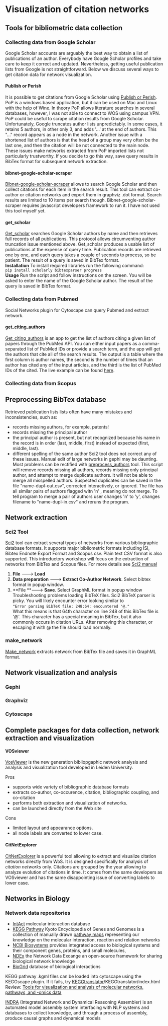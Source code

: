 # Visualization of citation networks 
 
## Tools for bibliometric data collection 

### Collecting data from Google Scholar 
Google Scholar accounts are arguably the best way to obtain a list of publications of an author. Everybody have Google Scholar profiles and take care to keep it correct and updated. Nevertheless, getting useful publication lists from Google is not straightforward. Below we discuss several ways to get citation data for network visualization.

#### Publish or Perish 
It is possible to get citations from Google Scholar using  [Publish or Perish](https://harzing.com/resources/publish-or-perish). PoP is a windows based application, but it can be used on Mac and Linux with the help of Wine. In theory PoP allows literature searches in several databases, however, I was not able to connect to WOS using campus VPN. PoP could be useful to scrape citation results from Google Scholar. Unfortunately, Google truncates author lists unpredictably. In some cases, it retains 5 authors, in other only 3,  and adds '...' at the end of authors. This "..." record appears as a node in the network. Another issue with a shortened list of authors is that the head of a group may very often be the last one, and then the citation will be not connected to the main node. These issues make networks extracted from PoP imported lists not particularly trustworthy. If you decide to go this way, save query results in BibTex format for subsequent network extraction.

#### bibnet-google-scholar-scraper
[Bibnet-google-scholar-scraper](https://github.com/jimmytidey/bibnet-google-scholar-scraper)  allows to search Google Scholar and then collect citations for each item in the search result.  This tool can extract co-author or citation networks and export them in graphviz .dot format. Search results are limited to 10 items per search though. Bibnet-google-scholar-scraper requires javascript developers framework to run it. I have not used this tool myself yet.

#### get_scholar
 [Get_scholar](https://github.com/ssvassiliev/PublicationNetworks)  searches Google Scholar authors by name and then retrieves full records of all publications. This protocol allows circumventing author truncation issue mentioned above. Get_scholar produces a usable list of publications at the expense of query time. Publication records are retrieved one by one, and each query takes a couple of seconds to process, so be patient. The result of a query is saved in BibTex format.<br>
**Installation** 
To install required libraries run the following command:<br>
 `pip install scholarly bibtexparser progress`<br>
**Usage** 
Run the script and follow instructions on the screen. You will be asked to enter the name of the Google Scholar author. The result of the query is saved in BibTex format.

### Collecting data from Pubmed 
Social Networks plugin for Cytoscape can query Pubmed and extract network.

#### get_citing_authors 
[Get_citing_authors](https://github.com/Sihao/get_citing_authors) is an app to get the list of authors citing a given list of papers through the PubMed API. You can either input papers as a comma-separated list of PubMed IDs or provide a search term, and the app will get the authors that cite all of the search results. The output is a table where the first column is author names, the second is the number of times that an author has cited any of the input articles, and the third is the list of PubMed IDs of the cited. The live example can be found [here](https://flask-fetch-citation.herokuapp.com).

### Collecting data from Scopus 


## Preprocessing BibTex database 

Retrieved publication lists  lists often have many mistakes and  inconsistencies, such as:
- records missing authors, for example, patents!
- records missing the principal author
- the principal author is present, but not recognized because his name in the record is in order (last, middle, first) instead of expected (first, middle, last).
- different spelling of the same author
Sci2 tool does not correct any of these issues. Manual edit of large networks in gephi may be daunting. Most problems can be rectified with [preprocess_authors](https://github.com/ssvassiliev/PublicationNetworks)  tool. This script will remove records missing all authors, records missing only principal author, and attempt to merge duplicate authors. it will not be able to merge all misspelled authors. Suspected duplicates can be saved in the file "name-dupl-out.csv", corrected  interactively, or ignored.  The file has all similar pairs of authors flagged witn 'n' , meaning do not merge. To tell program to merge a pair of authors user changes 'n' to 'y', changes filename to "name-dupl-in.csv" and reruns the program.
 

## Network extraction 

### Sci2 Tool 

[Sci2](https://sci2.cns.iu.edu/user/index.php) tool can extract several types of networks from various bibliographic database formats. It supports major bibliometric formats including ISI, Bibtex Endnote Export Format and Scopus csv. Plain text CSV format is also supported. This introductory workshop will focus on the extraction of networks from BibTex and Scopus files. For more details see [Sci2 manual](http://sci2.wiki.cns.iu.edu) 
1. **File** ---> **Load**
2. **Data preparation** ---> **Extract Co-Author Network**. Select bibtex format in popup window.
3. **File **---> **Save**. Select GraphML format in popup window<br>
Troubleshooting problems loading BibTeX files. Sci2 BibTeX parser is picky. You will likely encounter error looking similar to <br>
`"Error parsing BibTeX file: 248:64: encountered '@."`<br>
 What this means is that 64th character on line 248 of this BibTex file is '@'. This character has a special meaning in BibTex, but it also commonly occurs in citation URLs. After removing this character, or escaping it with \@ the file should load normally. 

### make_network 

[Make_network](https://github.com/ssvassiliev/PublicationNetworks)  extracts network from BibTex file and saves it in GraphML format.


## Network visualization and analysis 

### Gephi

### Graphviz

### Cytoscape


## Complete packages for data collection, network extraction and visualization

#### VOSviewer
[VosViewer](http://www.vosviewer.com/) is the new generation bibliopgaphic network analysis and analysis and visualization tool developed in Leiden University.

Pros

+ supports wide variety of bibliographic database formats
+ extracts co-author, co-occurence, citation, bibliographic coupling, and co-citation 
+ performs both extraction and visualization of networks. 
+ can be launched directly from the Web site

Cons

- limited layout and appearance options. 
- all node labels are converted to lower case. 

#### CitNetExplorer
[CitNetExplorer](http://www.citnetexplorer.nl/) is a powerful tool allowing to extract and visualize citation networks directly from WoS. It is designed specifically for analysis of *citation networks* only. Citations are grouped by the year allowing to analyze evolution of citations in time. It comes from the same developers as VOSviewer and has the same disappointing issue of converting labels to lower case. 

## Networks in Biology

### Network data repositories

- [IntAct](http://www.ebi.ac.uk/intact) molecular interaction database
- [KEGG Pathway](https://www.genome.jp/kegg/) Kyoto Encyclopedia of Genes and Genomes is a collection of manually drawn [pathway maps](https://www.genome.jp/kegg/kegg3a.html) representing our knowledge on the molecular interaction, reaction and relation networks
- [NCBI Biosystems](https://www.ncbi.nlm.nih.gov/biosystems)  provides integrated access to biological systems and their component genes, proteins, and small molecules,
- [NDEx](http://www.home.ndexbio.org/index) the Network Data Excange an open-source framework for sharing biological network knowledge
- [BioGrid](https://thebiogrid.org/) database of biological interactions


KEGG pathway .kgml files can be loaded into cytoscape using the KEGGscape plugin. If it fails, try [KEGGtranslator](http://www.ra.cs.uni-tuebingen.de/software)/KEGGtranslator/index.html
Review: [Tools for visualization and analysis of molecular networks, pathways, and -omics data](https://doi.org/10.2147/AABC.S63534)

[INDRA](http://www.indra.bio/) (Integrated Network and Dynamical Reasoning Assembler) is an automated model assembly system interfacing with NLP systems and databases to collect knowledge, and through a process of assembly, produce causal graphs and dynamical models
<!--stackedit_data:
eyJoaXN0b3J5IjpbLTk4NDA1NzQ2MSwxMDM4NzA5Njk1LC0yNz
U1MTg5OTQsNTI5OTM3MjA1LDI5NjU2MTgzNCwxNTAzNDkyNjc0
LC0xNDY2NzA0NDk1LDIxMjc5MDYxMDMsMTM1MzA0NjQ3NiwtOT
AxOTIwNjY5LDE0OTA1NDU0MjksLTE2NzA2MTYzOTEsLTQ4OTA4
NjcxMyw2MDM3NTQ4NDgsLTk4OTI3OTM5LC02MjI1NzQ3MTksLT
MyNDc5MDk2MywtMTA3MzM4MTk0NywtMTMyNTk5NDc5MywxODc5
NzIyMTQyXX0=
-->